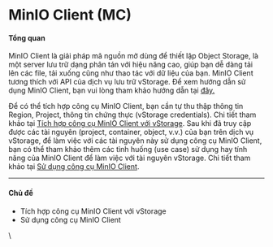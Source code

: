 # MinIO Client (MC)

#### Tổng quan <a href="#minioclient-mc-tongquan" id="minioclient-mc-tongquan"></a>

MinIO Client là giải pháp mã nguồn mở dùng để thiết lập Object Storage, là một server lưu trữ dạng phân tán với hiệu năng cao, giúp bạn dễ dàng tải lên các file, tải xuống cũng như thao tác với dữ liệu của bạn. MinIO Client tương thích với API của dịch vụ lưu trữ vStorage. Để xem hướng dẫn sử dụng MinIO Client, bạn vui lòng tham khảo hướng dẫn tại [đây.](https://min.io/docs/minio/linux/index.html)

Để có thể tích hợp công cụ MinIO Client, bạn cần tự thu thập thông tin Region, Project, thông tin chứng thực (vStorage credentials). Chi tiết tham khảo tại [Tích hợp công cụ MinIO Client với vStorage](tich-hop-cong-cu-minio-client-voi-vstorage.md). Sau khi đã truy cập được các tài nguyên (project, container, object, v.v.) của bạn trên dịch vụ vStorage, để làm việc với các tài nguyên này sử dụng công cụ MinIO Client, bạn có thể tham khảo thêm các tình huống (use case) sử dụng hay tính năng của MinIO Client để làm việc với tài nguyên vStorage. Chi tiết tham khảo tại [Sử dụng công cụ MinIO Client](su-dung-cong-cu-minio-client.md).

***

#### Chủ đề <a href="#minioclient-mc-chude" id="minioclient-mc-chude"></a>

* Tích hợp công cụ MinIO Client với vStorage
* Sử dụng công cụ MinIO Client

\
